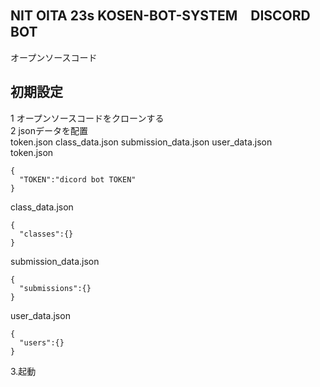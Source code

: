 ## NIT OITA 23s KOSEN-BOT-SYSTEM　DISCORD BOT
オープンソースコード 

## 初期設定    
1 オープンソースコードをクローンする  
2 jsonデータを配置  
token.json  class_data.json  submission_data.json  user_data.json  
token.json 
```
{
  "TOKEN":"dicord bot TOKEN"
}
```    
class_data.json
```
{
  "classes":{}
}
```    
submission_data.json
```
{
  "submissions":{}
}
```
user_data.json
```
{
  "users":{}
}
```
3.起動    
